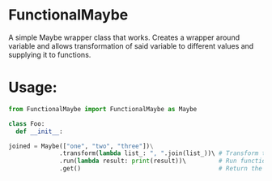 # FunctionalMaybe
A simple Maybe wrapper class that works. Creates a wrapper around variable and allows transformation of said variable to different values and supplying it to functions.

# Usage:
```Python
from FunctionalMaybe import FunctionalMaybe as Maybe

class Foo:
  def __init__:

joined = Maybe(["one", "two", "three"])\
              .transform(lambda list_: ", ".join(list_))\ # Transform the contained values to something else
              .run(lambda result: print(result))\         # Run functions with the contained value without altering the wrapped value
              .get()                                      # Return the wrapped value

```
